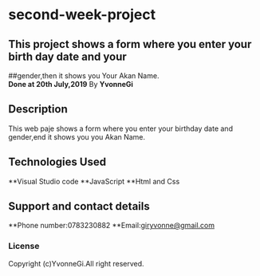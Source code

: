 # second-week-project
## This project shows a form where you enter your birth day date and your
##gender,then it shows you Your Akan Name.  
**Done at 20th July,2019**
By **YvonneGi**
## Description
This web paje shows a form where you enter your birthday date and gender,end it shows you you Akan Name. 
## Technologies Used
**Visual Studio code
**JavaScript
**Html and Css
## Support and contact details
**Phone number:0783230882
**Email:giryvonne@gmail.com
### License
Copyright (c)YvonneGi.All right reserved.